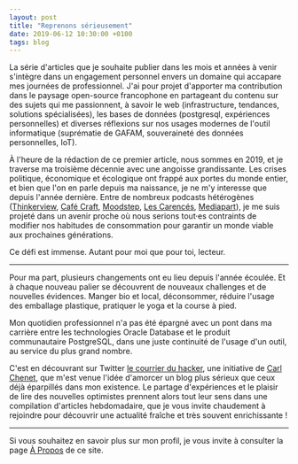 ```yaml
---
layout: post
title: "Reprenons sérieusement"
date: 2019-06-12 10:30:00 +0100
tags: blog
---
```


La série d'articles que je souhaite publier dans les mois et années à venir s'intègre dans un engagement personnel envers un domaine qui accapare mes journées de professionnel.<!--more--> J'ai pour projet d'apporter ma contribution dans le paysage open-source francophone en partageant du contenu sur des sujets qui me passionnent, à savoir le web (infrastructure, tendances, solutions spécialisées), les bases de données (postgresql, expériences personnelles) et diverses réflexions sur nos usages modernes de l'outil informatique (suprématie de GAFAM, souveraineté des données personnelles, IoT).

À l'heure de la rédaction de ce premier article, nous sommes en 2019, et je traverse ma troisième décennie avec une angoisse grandissante. Les crises politique, économique et écologique ont frappé aux portes du monde entier, et bien que l'on en parle depuis ma naissance, je ne m'y interesse que depuis l'année dernière. Entre de nombreux podcasts hétérogènes ([Thinkerview](https://www.thinkerview.com), [Café Craft](https://www.cafe-craft.fr), [Moodstep](https://www.moodstep.com), [Les Carencés](https://www.lescarences.fr), [Mediapart](https://www.mediapart.fr)), je me suis projeté dans un avenir proche où nous serions tout·es contraints de modifier nos habitudes de consommation pour garantir un monde viable aux prochaines générations.

Ce défi est immense. Autant pour moi que pour toi, lecteur.

---

Pour ma part, plusieurs changements ont eu lieu depuis l'année écoulée. Et à chaque nouveau palier se découvrent de nouveaux challenges et de nouvelles évidences. Manger bio et local, déconsommer, réduire l'usage des emballage plastique, pratiquer le yoga et la course à pied. 

Mon quotidien professionnel n'a pas été épargné avec un pont dans ma carrière entre les technologies Oracle Database et le produit communautaire PostgreSQL, dans une juste continuité de l'usage d'un outil, au service du plus grand nombre.

C'est en découvrant sur Twitter [le courrier du hacker](https://lecourrierduhacker.com), une initiative de [Carl Chenet](https://carlchenet.com), que m'est venue l'idée d'amorcer un blog plus sérieux que ceux déjà éparpillés dans mon existence. Le partage d'expériences et le plaisir de lire des nouvelles optimistes prennent alors tout leur sens dans une compilation d'articles hebdomadaire, que je vous invite chaudement à rejoindre pour découvrir une actualité fraîche et très souvent enrichissante !

---

Si vous souhaitez en savoir plus sur mon profil, je vous invite à consulter la page [À Propos](/a-propos/) de ce site.